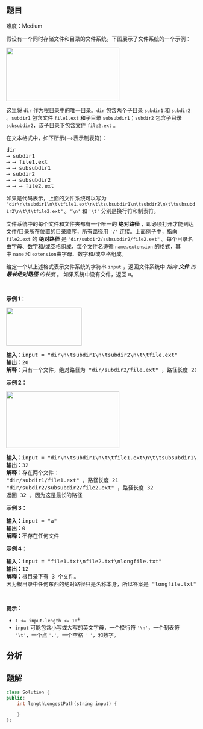 
## 题目
难度：Medium
<p>假设有一个同时存储文件和目录的文件系统。下图展示了文件系统的一个示例：</p>

<p><img alt="" src="https://assets.leetcode.com/uploads/2020/08/28/mdir.jpg" style="height: 142px; width: 300px;" /></p>

<p>这里将 <code>dir</code> 作为根目录中的唯一目录。<code>dir</code> 包含两个子目录 <code>subdir1</code> 和 <code>subdir2</code> 。<code>subdir1</code> 包含文件 <code>file1.ext</code> 和子目录 <code>subsubdir1</code>；<code>subdir2</code> 包含子目录 <code>subsubdir2</code>，该子目录下包含文件 <code>file2.ext</code> 。</p>

<p>在文本格式中，如下所示(⟶表示制表符)：</p>

<pre>
dir
⟶ subdir1
⟶ ⟶ file1.ext
⟶ ⟶ subsubdir1
⟶ subdir2
⟶ ⟶ subsubdir2
⟶ ⟶ ⟶ file2.ext
</pre>

<p>如果是代码表示，上面的文件系统可以写为 <code>"dir\n\tsubdir1\n\t\tfile1.ext\n\t\tsubsubdir1\n\tsubdir2\n\t\tsubsubdir2\n\t\t\tfile2.ext"</code> 。<code>'\n'</code> 和 <code>'\t'</code> 分别是换行符和制表符。</p>

<p>文件系统中的每个文件和文件夹都有一个唯一的 <strong>绝对路径</strong> ，即必须打开才能到达文件/目录所在位置的目录顺序，所有路径用 <code>'/'</code> 连接。上面例子中，指向 <code>file2.ext</code> 的 <strong>绝对路径</strong> 是 <code>"dir/subdir2/subsubdir2/file2.ext"</code> 。每个目录名由字母、数字和/或空格组成，每个文件名遵循 <code>name.extension</code> 的格式，其中<meta charset="UTF-8" />&nbsp;<code>name</code>&nbsp;和<meta charset="UTF-8" />&nbsp;<code>extension</code>由字母、数字和/或空格组成。</p>

<p>给定一个以上述格式表示文件系统的字符串 <code>input</code> ，返回文件系统中&nbsp;<em>指向&nbsp;<strong>文件</strong>&nbsp;的 <strong>最长绝对路径</strong> 的长度</em>&nbsp;。 如果系统中没有文件，返回&nbsp;<code>0</code>。</p>

<p>&nbsp;</p>

<p><strong>示例 1：</strong></p>
<img alt="" src="https://assets.leetcode.com/uploads/2020/08/28/dir1.jpg" style="height: 101px; width: 200px;" />
<pre>
<strong>输入：</strong>input = "dir\n\tsubdir1\n\tsubdir2\n\t\tfile.ext"
<strong>输出：</strong>20
<strong>解释：</strong>只有一个文件，绝对路径为 "dir/subdir2/file.ext" ，路径长度 20
</pre>

<p><strong>示例 2：</strong></p>
<img alt="" src="https://assets.leetcode.com/uploads/2020/08/28/dir2.jpg" style="height: 151px; width: 300px;" />
<pre>
<strong>输入：</strong>input = "dir\n\tsubdir1\n\t\tfile1.ext\n\t\tsubsubdir1\n\tsubdir2\n\t\tsubsubdir2\n\t\t\tfile2.ext"
<strong>输出：</strong>32
<strong>解释：</strong>存在两个文件：
"dir/subdir1/file1.ext" ，路径长度 21
"dir/subdir2/subsubdir2/file2.ext" ，路径长度 32
返回 32 ，因为这是最长的路径</pre>

<p><strong>示例 3：</strong></p>

<pre>
<strong>输入：</strong>input = "a"
<strong>输出：</strong>0
<strong>解释：</strong>不存在任何文件</pre>

<p><strong>示例 4：</strong></p>

<pre>
<strong>输入：</strong>input = "file1.txt\nfile2.txt\nlongfile.txt"
<strong>输出：</strong>12
<strong>解释：</strong>根目录下有 3 个文件。
因为根目录中任何东西的绝对路径只是名称本身，所以答案是 "longfile.txt" ，路径长度为 12
</pre>

<p>&nbsp;</p>

<p><strong>提示：</strong></p>

<ul>
	<li><code>1 &lt;= input.length &lt;= 10<sup>4</sup></code></li>
	<li><code>input</code> 可能包含小写或大写的英文字母，一个换行符 <code>'\n'</code>，一个制表符 <code>'\t'</code>，一个点 <code>'.'</code>，一个空格 <code>' '</code>，和数字。</li>
</ul>

## 分析

## 题解
```cpp
class Solution {
public:
    int lengthLongestPath(string input) {

    }
};
```